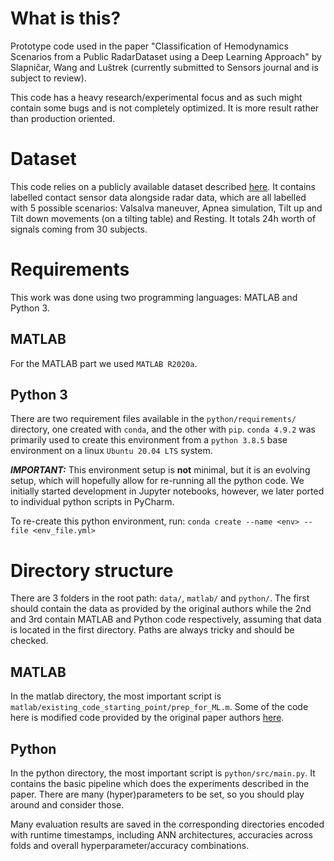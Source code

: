 # What is this?
Prototype code used in the paper "Classification of Hemodynamics Scenarios from a Public RadarDataset using a Deep Learning Approach" by Slapničar, Wang and Luštrek (currently submitted to Sensors journal and is subject to review).

This code has a heavy research/experimental focus and as such might contain some bugs and is not completely optimized. It is more result rather than production oriented.

# Dataset
This code relies on a publicly available dataset described [here](https://www.nature.com/articles/s41597-020-00629-5). It contains labelled contact sensor data alongside radar data, which are all labelled with 5 possible scenarios: Valsalva maneuver, Apnea simulation, Tilt up and Tilt down movements (on a tilting table) and Resting. It totals 24h worth of signals coming from 30 subjects.

# Requirements
This work was done using two programming languages: MATLAB and Python 3.

## MATLAB
For the MATLAB part we used `MATLAB R2020a`.

## Python 3
There are two requirement files available in the `python/requirements/` directory, one created with `conda`, and the other with `pip`. `conda 4.9.2` was primarily used to create this environment from a `python 3.8.5` base environment on a linux `Ubuntu 20.04 LTS` system.

***IMPORTANT:*** This environment setup is **not** minimal, but it is an evolving setup, which will hopefully allow for re-running all the python code. We initially started development in Jupyter notebooks, however, we later ported to individual python scripts in PyCharm.

To re-create this python environment, run:
`conda create --name <env> --file <env_file.yml>`

# Directory structure
There are 3 folders in the root path: `data/`, `matlab/` and `python/`. The first should contain the data as provided by the original authors while the 2nd and 3rd contain MATLAB and Python code respectively, assuming that data is located in the first directory. Paths are always tricky and should be checked.

## MATLAB
In the matlab directory, the most important script is `matlab/existing_code_starting_point/prep_for_ML.m`. Some of the code here is modified code provided by the original paper authors [here](https://gitlab.com/sven_schellenberger/scidata_phase1).

## Python
In the python directory, the most important script is `python/src/main.py`. It contains the basic pipeline which does the experiments described in the paper. There are many (hyper)parameters to be set, so you should play around and consider those.

Many evaluation results are saved in the corresponding directories encoded with runtime timestamps, including ANN architectures, accuracies across folds and overall hyperparameter/accuracy combinations. 
